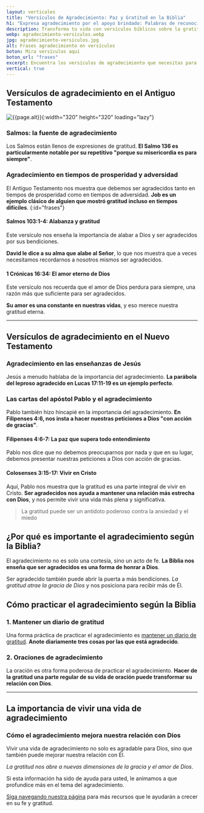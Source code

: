 ```yaml
---
layout: verticales
title: "Versículos de Agradecimiento: Paz y Gratitud en la Biblia"
h1: "Expresa agradecimiento por el apoyo brindado: Palabras de reconocimiento"
description: Transforma tu vida con versículos bíblicos sobre la gratitud. Encuentra inspiración y fortaleza en la Palabra de Dios. ¡No esperes más!
webp: agradecimiento-versiculos.webp
jpg: agradecimiento-versiculos.jpg
alt: Frases agradecimiento en versículos
boton: Mira versículos aquí
boton_url: "frases"
excerpt: Encuentra los versículos de agradecimiento que necesitas para cada momento de tu vida. Tenemos los versículos perfectos para ti.
vertical: true
---
```

## Versículos de agradecimiento en el Antiguo Testamento

![{{page.alt}}]({{site.baseurl}}/img/{{page.webp}} "Agradecimiento por apoyo"){:width="320" height="320" loading="lazy"}

### Salmos: la fuente de agradecimiento

Los Salmos están llenos de expresiones de gratitud. **El Salmo 136 es particularmente notable por su repetitivo "porque su misericordia es para siempre"**.

### Agradecimiento en tiempos de prosperidad y adversidad

El Antiguo Testamento nos muestra que debemos ser agradecidos tanto en tiempos de prosperidad como en tiempos de adversidad. **Job es un ejemplo clásico de alguien que mostró gratitud incluso en tiempos difíciles**.
{:id="frases"}

#### Salmos 103:1-4: Alabanza y gratitud

Este versículo nos enseña la importancia de alabar a Dios y ser agradecidos por sus bendiciones.

**David le dice a su alma que alabe al Señor**, lo que nos muestra que a veces necesitamos recordarnos a nosotros mismos ser agradecidos.

#### 1 Crónicas 16:34: El amor eterno de Dios

Este versículo nos recuerda que el amor de Dios perdura para siempre, una razón más que suficiente para ser agradecidos.

**Su amor es una constante en nuestras vidas**, y eso merece nuestra gratitud eterna.

----

## Versículos de agradecimiento en el Nuevo Testamento

### Agradecimiento en las enseñanzas de Jesús

Jesús a menudo hablaba de la importancia del agradecimiento. **La parábola del leproso agradecido en Lucas 17:11-19 es un ejemplo perfecto**.

### Las cartas del apóstol Pablo y el agradecimiento

Pablo también hizo hincapié en la importancia del agradecimiento. **En Filipenses 4:6, nos insta a hacer nuestras peticiones a Dios "con acción de gracias"**.

#### Filipenses 4:6-7: La paz que supera todo entendimiento

Pablo nos dice que no debemos preocuparnos por nada y que en su lugar, debemos presentar nuestras peticiones a Dios con acción de gracias.

#### Colosenses 3:15-17: Vivir en Cristo

Aquí, Pablo nos muestra que la gratitud es una parte integral de vivir en Cristo. **Ser agradecidos nos ayuda a mantener una relación más estrecha con Dios**, y nos permite vivir una vida más plena y significativa.

>La gratitud puede ser un antídoto poderoso contra la ansiedad y el miedo

## ¿Por qué es importante el agradecimiento según la Biblia?

El agradecimiento no es solo una cortesía, sino un acto de fe. **La Biblia nos enseña que ser agradecidos es una forma de honrar a Dios**.

Ser agradecido también puede abrir la puerta a más bendiciones. *La gratitud atrae la gracia de Dios* y nos posiciona para recibir más de Él.

## Cómo practicar el agradecimiento según la Biblia

### 1. Mantener un diario de gratitud

Una forma práctica de practicar el agradecimiento es [mantener un diario de gratitud]({{'diarios'|relative_url}}). **Anote diariamente tres cosas por las que está agradecido**.

### 2. Oraciones de agradecimiento

La oración es otra forma poderosa de practicar el agradecimiento. **Hacer de la gratitud una parte regular de su vida de oración puede transformar su relación con Dios**.

----

## La importancia de vivir una vida de agradecimiento

### Cómo el agradecimiento mejora nuestra relación con Dios

Vivir una vida de agradecimiento no solo es agradable para Dios, sino que también puede mejorar nuestra relación con Él.

*La gratitud nos abre a nuevas dimensiones de la gracia y el amor de Dios*.

Si esta información ha sido de ayuda para usted, le animamos a que profundice más en el tema del agradecimiento.

[Siga navegando nuestra página]({{'reflexiones'|relative_url}}) para más recursos que le ayudarán a crecer en su fe y gratitud.